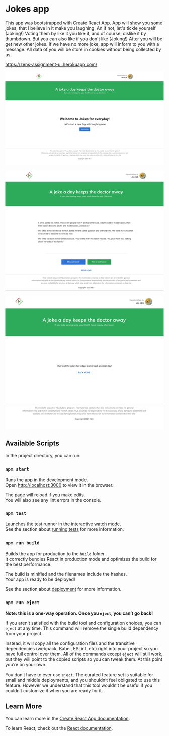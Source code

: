 # Jokes app

This app was bootstrapped with [Create React App](https://github.com/facebook/create-react-app).
App will show you some jokes, that I believe in it make you laughing. An if not, let's tickle yourself (Joking!)
Voting them by like it you like it, and of course, dislike it by thumbdown. But you can also like if you don't like (Joking!)
After you will be get new other jokes. If we have no more joke, app will inform to you with a message.
All data of you will be store in cookies without being collected by us.

https://zens-assignment-ui.herokuapp.com/


![Alt text](https://github.com/Banhbaogia93/Joke-UI/blob/main/public/UI-home.png?raw=true "Joke App")

![Alt text](https://github.com/Banhbaogia93/Joke-UI/blob/main/public/UI-joke.png?raw=true "Joke App")

![Alt text](https://github.com/Banhbaogia93/Joke-UI/blob/main/public/UI-end.png?raw=true "Joke App")

## Available Scripts

In the project directory, you can run:

### `npm start`

Runs the app in the development mode.\
Open [http://localhost:3000](http://localhost:3000) to view it in the browser.

The page will reload if you make edits.\
You will also see any lint errors in the console.

### `npm test`

Launches the test runner in the interactive watch mode.\
See the section about [running tests](https://facebook.github.io/create-react-app/docs/running-tests) for more information.

### `npm run build`

Builds the app for production to the `build` folder.\
It correctly bundles React in production mode and optimizes the build for the best performance.

The build is minified and the filenames include the hashes.\
Your app is ready to be deployed!

See the section about [deployment](https://facebook.github.io/create-react-app/docs/deployment) for more information.

### `npm run eject`

**Note: this is a one-way operation. Once you `eject`, you can’t go back!**

If you aren’t satisfied with the build tool and configuration choices, you can `eject` at any time. This command will remove the single build dependency from your project.

Instead, it will copy all the configuration files and the transitive dependencies (webpack, Babel, ESLint, etc) right into your project so you have full control over them. All of the commands except `eject` will still work, but they will point to the copied scripts so you can tweak them. At this point you’re on your own.

You don’t have to ever use `eject`. The curated feature set is suitable for small and middle deployments, and you shouldn’t feel obligated to use this feature. However we understand that this tool wouldn’t be useful if you couldn’t customize it when you are ready for it.

## Learn More

You can learn more in the [Create React App documentation](https://facebook.github.io/create-react-app/docs/getting-started).

To learn React, check out the [React documentation](https://reactjs.org/).
